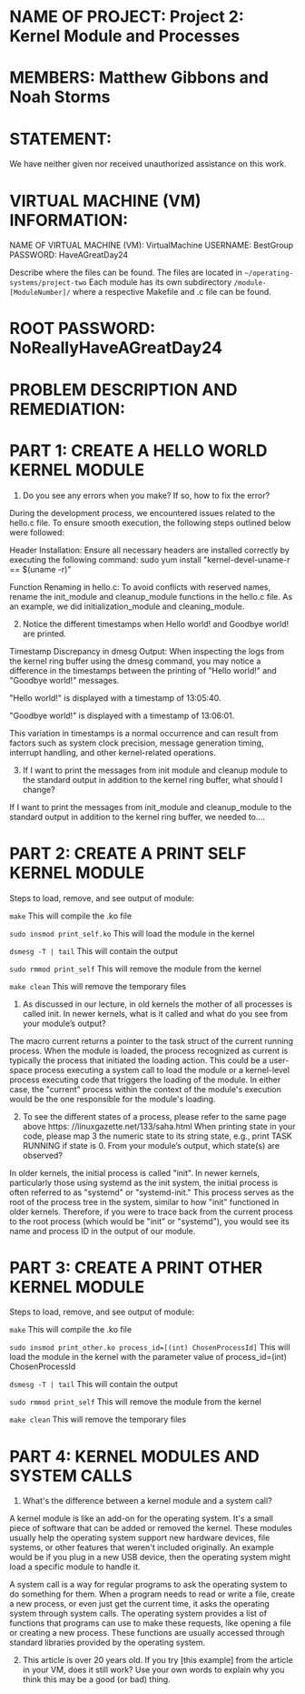 NAME OF PROJECT: Project 2: Kernel Module and Processes
================

MEMBERS: Matthew Gibbons and Noah Storms
========

STATEMENT:
==========
We have neither given nor received unauthorized assistance on this work.

VIRTUAL MACHINE (VM) INFORMATION:
=================================
NAME OF VIRTUAL MACHINE (VM): VirtualMachine
USERNAME: BestGroup
PASSWORD: HaveAGreatDay24

Describe where the files can be found.
The files are located in `~/operating-systems/project-two`
Each module has its own subdirectory `/module-[ModuleNumber]/` where a respective Makefile and .c file can be found.

ROOT PASSWORD: NoReallyHaveAGreatDay24
==============

PROBLEM DESCRIPTION AND REMEDIATION:
====================================
PART 1: CREATE A HELLO WORLD KERNEL MODULE
==========================================
1. Do you see any errors when you make? If so, how to fix the error?

During the development process, we encountered issues related to the hello.c file. To ensure smooth execution, the following steps outlined below were followed:

Header Installation:
Ensure all necessary headers are installed correctly by executing the following command:
sudo yum install "kernel-devel-uname-r == $(uname -r)"

Function Renaming in hello.c:
To avoid conflicts with reserved names, rename the init_module and cleanup_module functions in the hello.c file. As an example, we did initialization_module and cleaning_module.

2. Notice the different timestamps when Hello world! and Goodbye world! are printed.

Timestamp Discrepancy in dmesg Output:
When inspecting the logs from the kernel ring buffer using the dmesg command, you may notice a difference in the timestamps between the printing of "Hello world!" and "Goodbye world!" messages.

"Hello world!" is displayed with a timestamp of 13:05:40.

"Goodbye world!" is displayed with a timestamp of 13:06:01.

This variation in timestamps is a normal occurrence and can result from factors such as system clock precision, message generation timing, interrupt handling, and other kernel-related operations.

3. If I want to print the messages from init module and cleanup module to the standard output in addition to the kernel ring buffer, what should I change?

If I want to print the messages from init_module and cleanup_module to the standard output in addition to the kernel ring buffer, we needed to....

PART 2: CREATE A PRINT SELF KERNEL MODULE 
=========================================
Steps to load, remove, and see output of module:

`make` This will compile the .ko file

`sudo insmod print_self.ko` This will load the module in the kernel

`dsmesg -T | tail` This will contain the output

`sudo rmmod print_self` This will remove the module from the kernel

`make clean` This will remove the temporary files

1. As discussed in our lecture, in old kernels the mother of all processes is called init. In newer kernels, what is it called and what do you see from your module’s output?

The macro current returns a pointer to the task struct of the current running process. When the module is loaded, the process recognized as current is typically the process that initiated the loading action. This could be a user-space process executing a system call to load the module or a kernel-level process executing code that triggers the loading of the module. In either case, the "current" process within the context of the module's execution would be the one responsible for the module's loading.

2. To see the different states of a process, please refer to the same page above https: //linuxgazette.net/133/saha.html When printing state in your code, please map 3 the numeric state to its string state, e.g., print TASK RUNNING if state is 0. From your module’s output, which state(s) are observed?

In older kernels, the initial process is called "init". In newer kernels, particularly those using systemd as the init system, the initial process is often referred to as "systemd" or "systemd-init." This process serves as the root of the process tree in the system, similar to how "init" functioned in older kernels. Therefore, if you were to trace back from the current process to the root process (which would be "init" or "systemd"), you would see its name and process ID in the output of our module.



PART 3: CREATE A PRINT OTHER KERNEL MODULE
==========================================
Steps to load, remove, and see output of module:

`make` This will compile the .ko file

`sudo insmod print_other.ko process_id=[(int) ChosenProcessId]` This will load the module in the kernel with the parameter value of process_id=(int) ChosenProcessId

`dsmesg -T | tail` This will contain the output

`sudo rmmod print_self` This will remove the module from the kernel

`make clean` This will remove the temporary files

PART 4: KERNEL MODULES AND SYSTEM CALLS
========================================
1. What's the difference between a kernel module and a system call?

A kernel module is like an add-on for the operating system. It's a small piece of software that can be added or removed the kernel. These modules usually help the operating system support new hardware devices, file systems, or other features that weren't included originally. An example would be if you plug in a new USB device, then the operating system might load a specific module to handle it.

A system call is a way for regular programs to ask the operating system to do something for them. When a program needs to read or write a file, create a new process, or even just get the current time, it asks the operating system through system calls. The operating system provides a list of functions that programs can use to make these requests, like opening a file or creating a new process. These functions are usually accessed through standard libraries provided by the operating system.

2. This article is over 20 years old. If you try [this example] from the article in your VM, does it still work? Use your own words to explain why you think this may be a good (or bad) thing.
